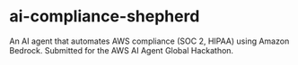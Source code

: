 # ai-compliance-shepherd
An AI agent that automates AWS compliance (SOC 2, HIPAA) using Amazon Bedrock. Submitted for the AWS AI Agent Global Hackathon.
